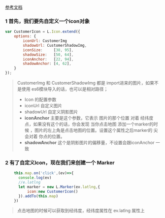 [参考文档](http://leafletjs.com/reference-1.2.0.html#icon)
### 1 首先，我们要先自定义一个icon对象

``` js
var CustomerIcon = L.Icon.extend({
    options: {
        iconUrl: CustomerImg
        shadowUrl: CustomerShadowImg,
        iconSize:     [38, 95],
        shadowSize:   [50, 64],
        iconAnchor:   [22, 94],
        shadowAnchor: [4, 62],
    }
});

```

> CustomerImg 和 CustomerShadowImg 都是  import进来的图片，如果不是使用  es6模块导入的话，也可以是相对路径；
> - Icon 的配置参数
> - iconUrl 自定义图片
> - shadowUrl   自定义阴影图片
> - **iconAnchor**  主要是这个参数，它表示  图片的那个位置 对着 经纬度点，如果没有这个的话，你会发现 当你点击地图 添加一个marker的时候 ，图片的左上角是点击地图的位置。设置这个属性之后marker的  尖会对着 你点的位置。
> - **shadowAnchor** 这个是阴影图片的偏移量，不设置会跟iconAnchor 一致

### 2 有了自定义Icon，现在我们来创建一个 Marker

```js
    this.map.on('click',(ev)=>{
      console.log(ev)
      //e.latlng
      let marker = new L.Marker(ev.latlng,{
          icon:new CustomerIcon()
      }).addTo(this.map)
    })

```

> 点击地图的时候可以获取到经纬度，经纬度属性在  ev.latlng 属性上
